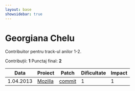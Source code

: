 ```yaml
---
layout: base
showsidebar: true
---
```


# Georgiana Chelu

Contribuitor pentru track-ul anilor 1-2.

Contribuții: **1**
Punctaj final: **2**

|Data |Proiect | Patch |Dificultate|Impact|
|-----|--------|-------|-----------|------|
| 1.04.2013|[Mozilla][mozilla]|[commit](https://bugzilla.mozilla.org/show_bug.cgi?id=856408)|1|1|

[mozilla]: https://wiki.mozilla.org/Main_Page "Mozilla Project"
